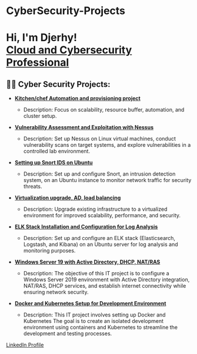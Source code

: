 # CyberSecurity-Projects
<h1>Hi, I'm Djerhy! <br/><a href="https://github.com/your-github-jbdjerhy">Cloud and Cybersecurity Professional</a></h1>

<h2>👨‍💻 Cyber Security Projects:</h2>

- [<b>Kitchen/chef Automation and provisioning project</b>](https://github.com/jbdjerhy/Chef_kitchen_automation/tree/main)
  - Description: Focus on scalability, resource buffer, automation, and cluster setup.
  
- [<b>Vulnerability Assessment and Exploitation with Nessus</b>](https://github.com/jbdjerhy/Nessus/blob/main/README.md)
  - Description: Set up Nessus on Linux virtual machines, conduct vulnerability scans on target systems, and explore vulnerabilities in a controlled lab environment.
 
- [<b>Setting up Snort IDS on Ubuntu</b>](https://github.com/jbdjerhy/Snort)
  - Description: Set up and configure Snort, an intrusion detection system, on an Ubuntu instance to monitor network traffic for security threats.
  
- [<b>Virtualization upgrade, AD, load balancing</b>](https://github.com/jbdjerhy/Virtualization_Load_balancing_scalability/tree/main)
  - Description: Upgrade existing infrastructure to a virtualized environment for improved scalability, performance, and security.
  
- [<b>ELK Stack Installation and Configuration for Log Analysis</b>](https://github.com/jbdjerhy/ELK_Stack/tree/main)
  - Description: Set up and configure an ELK stack (Elasticsearch, Logstash, and Kibana) on an Ubuntu server for log analysis and monitoring purposes.
    
- [<b>Windows Server 19 with Active Directory, DHCP, NAT/RAS</b>](https://github.com/jbdjerhy/Active-Directory_WinServer/tree/main)
  - Description: The objective of this IT project is to configure a Windows Server 2019 environment with Active Directory integration, NAT/RAS, DHCP services, and establish internet connectivity while ensuring network security.

- [<b>Docker and Kubernetes Setup for Development Environment</b>](https://github.com/jbdjerhy/Chef_kitchen_automation/tree/main)
  - Description: This IT project involves setting up Docker and Kubernetes  The goal is to create an isolated development environment using containers and Kubernetes to streamline the development and testing processes.

[LinkedIn Profile](https://www.linkedin.com/in/djerhyjnbaptiste/)
